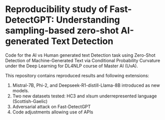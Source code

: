 # Reproducibility study of Fast-DetectGPT: Understanding sampling-based zero-shot AI-generated Text Detection

Code for the AI vs Human generated text Detection task using Zero-Shot Detection of Machine-Generated Text via Conditional Probability Curvature under the Deep Learning for DL4NLP course of Master AI (UvA).

This repository contains reproduced results and following extensions:
1. Mistral-7B, Phi-2, and Deepseek-R1-distill-Llama-8B introduced as new models.
2. Two new datasets tested: HC3 and xlsum underrepresented language (Scottish-Gaelic)
3. Adversarial attack on Fast-DetectGPT
4. Code adjustments allowing use of APIs
